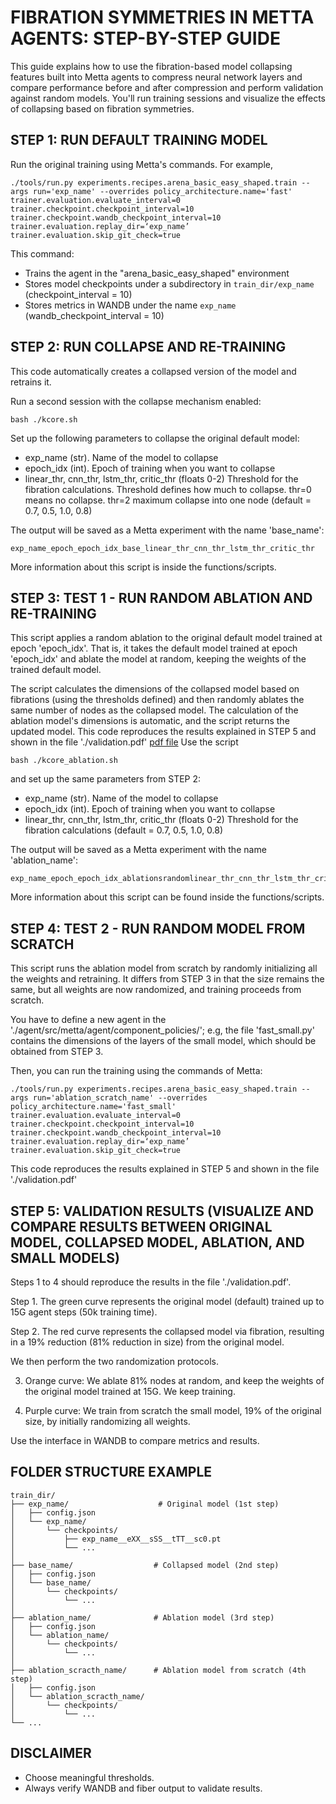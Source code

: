 FIBRATION SYMMETRIES IN METTA AGENTS: STEP-BY-STEP GUIDE
=================================================

This guide explains how to use the fibration-based model collapsing features 
built into Metta agents to compress neural network layers and compare performance 
before and after compression and perform validation against random models. You'll run training sessions and visualize 
the effects of collapsing based on fibration symmetries.

STEP 1: RUN DEFAULT TRAINING MODEL
-----------------------------
Run the original training using Metta's commands. For example,

    ./tools/run.py experiments.recipes.arena_basic_easy_shaped.train --args run='exp_name' --overrides policy_architecture.name='fast' trainer.evaluation.evaluate_interval=0 trainer.checkpoint.checkpoint_interval=10 trainer.checkpoint.wandb_checkpoint_interval=10 trainer.evaluation.replay_dir=‘exp_name’ trainer.evaluation.skip_git_check=true

This command:
- Trains the agent in the "arena_basic_easy_shaped" environment
- Stores model checkpoints under a subdirectory in `train_dir/exp_name` (checkpoint_interval = 10)
- Stores metrics in WANDB under the name `exp_name` (wandb_checkpoint_interval = 10)


STEP 2: RUN COLLAPSE AND RE-TRAINING
------------------------------

This code automatically creates a collapsed version of the model and retrains it.

Run a second session with the collapse mechanism enabled:

    bash ./kcore.sh

Set up the following parameters to collapse the original default model:

- exp_name (str).                            Name of the model to collapse
- epoch_idx (int).                           Epoch of training when you want to collapse
- linear_thr, cnn_thr, 
  lstm_thr, critic_thr (floats 0-2)          Threshold for the fibration calculations. Threshold defines how much to collapse. thr=0 means no collapse. thr=2 maximum collapse into one node 
                                            (default = 0.7, 0.5, 1.0, 0.8)


The output will be saved as a Metta experiment with the name 'base_name':

    exp_name_epoch_epoch_idx_base_linear_thr_cnn_thr_lstm_thr_critic_thr

More information about this script is inside the functions/scripts.

STEP 3: TEST 1 - RUN RANDOM ABLATION AND RE-TRAINING
------------------------------

This script applies a random ablation to the original default model trained at epoch 'epoch_idx'. That is, it takes the default model trained 
at epoch 'epoch_idx' and ablate the model at random, keeping the weights of the trained default model.

The script calculates the dimensions of the collapsed model based on fibrations (using the thresholds defined) and then 
randomly ablates the same number of nodes as the collapsed model.
The calculation of the ablation model's dimensions is automatic, and the script returns the updated model.
This code reproduces the results explained in STEP 5 and shown in the file './validation.pdf' [pdf file](validation.pdf)
Use the script 

    bash ./kcore_ablation.sh

and set up the same parameters from STEP 2:

- exp_name (str).                            Name of the model to collapse
- epoch_idx (int).                           Epoch of training when you want to collapse
- linear_thr, cnn_thr, 
 lstm_thr, critic_thr (floats 0-2)          Threshold for the fibration calculations
                                            (default = 0.7, 0.5, 1.0, 0.8)

The output will be saved as a Metta experiment with the name 'ablation_name':

    exp_name_epoch_epoch_idx_ablationsrandomlinear_thr_cnn_thr_lstm_thr_critic_thr

More information about this script can be found inside the functions/scripts.

STEP 4: TEST 2 - RUN RANDOM MODEL FROM SCRATCH
------------------------------

This script runs the ablation model from scratch by randomly initializing all the weights and retraining. It differs from STEP 3 in that the size remains the same, but all weights are now randomized, and training proceeds from scratch.

You have to define a new agent in the  './agent/src/metta/agent/component_policies/'; e.g, the file 'fast_small.py' contains the dimensions of the layers of the small model, which should be obtained from STEP 3.

Then, you can run the training using the commands of Metta:

    ./tools/run.py experiments.recipes.arena_basic_easy_shaped.train --args run='ablation_scratch_name' --overrides policy_architecture.name='fast_small' trainer.evaluation.evaluate_interval=0 trainer.checkpoint.checkpoint_interval=10 trainer.checkpoint.wandb_checkpoint_interval=10 trainer.evaluation.replay_dir=‘exp_name’ trainer.evaluation.skip_git_check=true

This code reproduces the results explained in STEP 5 and shown in the file './validation.pdf'

STEP 5: VALIDATION RESULTS (VISUALIZE AND COMPARE RESULTS BETWEEN ORIGINAL MODEL, COLLAPSED MODEL, ABLATION, AND SMALL MODELS)
------------------------------

Steps 1 to 4  should reproduce the results in the file './validation.pdf'.

Step 1. The green curve represents the original model (default) trained up to 15G agent steps (50k training time).

Step 2. The red curve represents the collapsed model via fibration, resulting in a 19% reduction (81% reduction in size) from the original model. 

We then perform the two randomization protocols. 

3. Orange curve: We ablate 81% nodes at random, and keep the weights of the original 
model trained at 15G. We keep training. 

4. Purple curve: We train from scratch the small model, 19% of the original size, by initially randomizing all weights.


Use the interface in WANDB to compare metrics and results. 


FOLDER STRUCTURE EXAMPLE
-------------------------

    train_dir/
    ├── exp_name/                    # Original model (1st step)
    │   ├── config.json             
    │   └── exp_name/
    │       └── checkpoints/        
    │           ├── exp_name__eXX__sSS__tTT__sc0.pt
    │           └── ...
    │
    ├── base_name/                  # Collapsed model (2nd step)
    │   ├── config.json
    │   └── base_name/
    │       └── checkpoints/
    │           └── ...
    │
    ├── ablation_name/              # Ablation model (3rd step)
    │   ├── config.json
    │   └── ablation_name/
    │       └── checkpoints/
    │           └── ...
    │
    ├── ablation_scracth_name/      # Ablation model from scratch (4th step)
    │   ├── config.json
    │   └── ablation_scracth_name/
    │       └── checkpoints/
    │           └── ...
    └── ...

DISCLAIMER
----------
- Choose meaningful thresholds.
- Always verify WANDB and fiber output to validate results.
